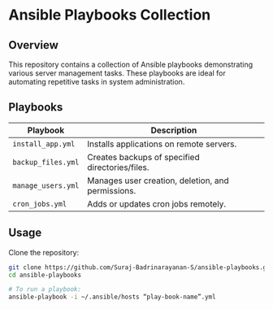 # Ansible Playbooks Collection

## Overview
This repository contains a collection of Ansible playbooks demonstrating various server management tasks. These playbooks are ideal for automating repetitive tasks in system administration.

## Playbooks
| Playbook                  | Description                                     |
|---------------------------|-------------------------------------------------|
| `install_app.yml`         | Installs applications on remote servers.        |
| `backup_files.yml`        | Creates backups of specified directories/files. |
| `manage_users.yml`        | Manages user creation, deletion, and permissions. |
| `cron_jobs.yml`           | Adds or updates cron jobs remotely.             |

## Usage
Clone the repository:
   ```bash
   git clone https://github.com/Suraj-Badrinarayanan-S/ansible-playbooks.git
   cd ansible-playbooks

# To run a playbook: 
ansible-playbook -i ~/.ansible/hosts “play-book-name”.yml

